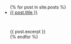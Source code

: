 <ul>
  {% for post in site.posts %}
    <li>
      <a href="{{ post.url }}">{{ post.title }}</a>
      <p>&nbsp;</p>
      {{ post.excerpt }}
    </li>
  {% endfor %}
</ul>
